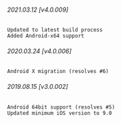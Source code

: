 

###### 2021.03.12 [v4.0.009]

```
Updated to latest build process  
Added Android-x64 support
```


###### 2020.03.24 [v4.0.006]

```
Android X migration (resolves #6)
```


###### 2019.08.15 [v3.0.002]

```
Android 64bit support (resolves #5)
Updated minimum iOS version to 9.0
```
